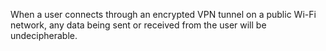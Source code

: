 When a user connects through an encrypted VPN tunnel on a public Wi-Fi network, any data being sent or received from the user will be undecipherable.